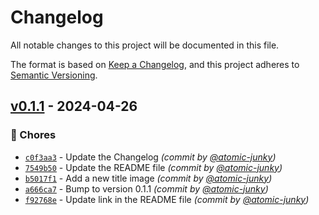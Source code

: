 # Changelog

All notable changes to this project will be documented in this file.

The format is based on [Keep a Changelog](https://keepachangelog.com/en/1.1.0/),
and this project adheres to [Semantic Versioning](https://semver.org/spec/v2.0.0.html).

## [v0.1.1] - 2024-04-26
### :wrench: Chores
- [`c0f3aa3`](https://github.com/atomic-junky/suspicious-supplies/commit/c0f3aa3138b429ffa9fb1d4c4222d52d64a305f3) - Update the Changelog *(commit by [@atomic-junky](https://github.com/atomic-junky))*
- [`7549b50`](https://github.com/atomic-junky/suspicious-supplies/commit/7549b507537a6f043f22afb965e4e205309577d6) - Update the README file *(commit by [@atomic-junky](https://github.com/atomic-junky))*
- [`b5017f1`](https://github.com/atomic-junky/suspicious-supplies/commit/b5017f14243eae17273b4ad123caf16553903327) - Add a new title image *(commit by [@atomic-junky](https://github.com/atomic-junky))*
- [`a666ca7`](https://github.com/atomic-junky/suspicious-supplies/commit/a666ca7dfa6456606089e056a1057cd51df42f76) - Bump to version 0.1.1 *(commit by [@atomic-junky](https://github.com/atomic-junky))*
- [`f92768e`](https://github.com/atomic-junky/suspicious-supplies/commit/f92768eef235558f19dc45eb4888e2bbd2c7603e) - Update link in the README file *(commit by [@atomic-junky](https://github.com/atomic-junky))*

[v0.1.1]: https://github.com/atomic-junky/suspicious-supplies/compare/v0.1.0...v0.1.1
